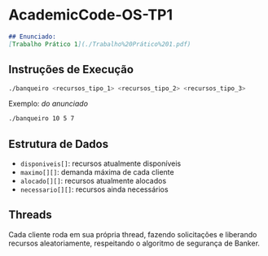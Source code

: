 # AcademicCode-OS-TP1

```markdown
## Enunciado:
[Trabalho Prático 1](./Trabalho%20Prático%201.pdf)
```

## Instruções de Execução

```bash
./banqueiro <recursos_tipo_1> <recursos_tipo_2> <recursos_tipo_3>
```

Exemplo:
*do anunciado*
```bash
./banqueiro 10 5 7
```

## Estrutura de Dados

* `disponiveis[]`: recursos atualmente disponíveis
* `maximo[][]`: demanda máxima de cada cliente
* `alocado[][]`: recursos atualmente alocados
* `necessario[][]`: recursos ainda necessários

## Threads

Cada cliente roda em sua própria thread, fazendo solicitações e liberando recursos aleatoriamente, respeitando o algoritmo de segurança de Banker.
